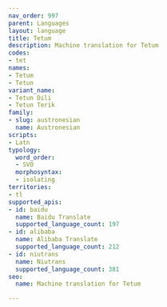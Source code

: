 ```yaml
---
nav_order: 997
parent: Languages
layout: language
title: Tetum
description: Machine translation for Tetum
codes:
- tet
names:
- Tetum
- Tetun
variant_name:
- Tetun Dili
- Tetun Terik
family:
- slug: austronesian
  name: Austronesian
scripts:
- Latn
typology:
  word_order:
  - SVO
  morphosyntax:
  - isolating
territories:
- tl
supported_apis:
- id: baidu
  name: Baidu Translate
  supported_language_count: 197
- id: alibaba
  name: Alibaba Translate
  supported_language_count: 212
- id: niutrans
  name: Niutrans
  supported_language_count: 381
seo:
  name: Machine translation for Tetum

---
```


